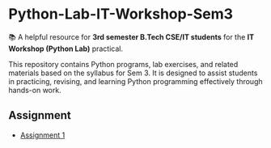 # Python-Lab-IT-Workshop-Sem3

📚 A helpful resource for **3rd semester B.Tech CSE/IT students** for the **IT Workshop (Python Lab)** practical.

This repository contains Python programs, lab exercises, and related materials based on the syllabus for Sem 3. It is designed to assist students in practicing, revising, and learning Python programming effectively through hands-on work.

## Assignment
- [Assignment 1](Assignment1.md)
